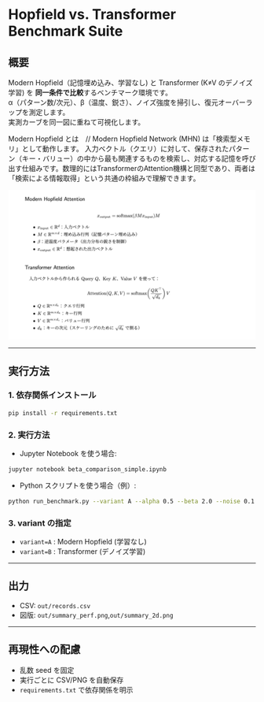# Hopfield vs. Transformer Benchmark Suite

## 概要
Modern Hopfield（記憶埋め込み、学習なし) と Transformer (K≠V のデノイズ学習) を **同一条件で比較**するベンチマーク環境です。  
α（パターン数/次元）、β（温度、鋭さ）、ノイズ強度を掃引し、復元オーバーラップを測定します。  
実測カーブを同一図に重ねて可視化します。

Modern Hopfield とは　//
Modern Hopfield Network (MHN) は「検索型メモリ」として動作します。
入力ベクトル（クエリ）に対して、保存されたパターン（キー・バリュー）の中から最も関連するものを検索し、対応する記憶を呼び出す仕組みです。数理的にはTransformerのAttention機構と同型であり、両者は「検索による情報取得」という共通の枠組みで理解できます。

![MHN vs TF](docs/attention_cmp.png)

---

## 実行方法

### 1. 依存関係インストール
```bash
pip install -r requirements.txt
```

### 2. 実行方法
- Jupyter Notebook を使う場合:
```bash
jupyter notebook beta_comparison_simple.ipynb
```

- Python スクリプトを使う場合（例）:
```bash
python run_benchmark.py --variant A --alpha 0.5 --beta 2.0 --noise 0.1
```

### 3. variant の指定
- `variant=A` : Modern Hopfield (学習なし)
- `variant=B` : Transformer (デノイズ学習)

---

## 出力
- CSV: `out/records.csv`
- 図版: `out/summary_perf.png`,`out/summary_2d.png`

---

## 再現性への配慮
- 乱数 seed を固定
- 実行ごとに CSV/PNG を自動保存
- `requirements.txt` で依存関係を明示
